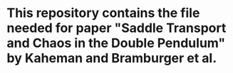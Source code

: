 # This repository contains the file needed for paper "Saddle Transport and Chaos in the Double Pendulum" by Kaheman and Bramburger et al.



